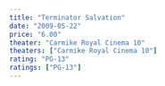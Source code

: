 ```yaml
---
title: "Terminator Salvation"
date: "2009-05-22"
price: "6.00"
theater: "Carmike Royal Cinema 10"
theaters: ["Carmike Royal Cinema 10"]
rating: "PG-13"
ratings: ["PG-13"]
---
```

